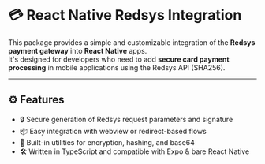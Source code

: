 # 💳 React Native Redsys Integration

This package provides a simple and customizable integration of the **Redsys payment gateway** into **React Native** apps.  
It's designed for developers who need to add **secure card payment processing** in mobile applications using the Redsys API (SHA256).

---

## ⚙️ Features

- 🔒 Secure generation of Redsys request parameters and signature
- 📦 Easy integration with webview or redirect-based flows
- 🔧 Built-in utilities for encryption, hashing, and base64
- 🛠 Written in TypeScript and compatible with Expo & bare React Native

